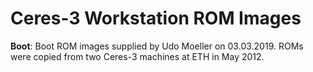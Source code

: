 # Ceres-3 Workstation ROM Images

**Boot**: Boot ROM images supplied by Udo Moeller on 03.03.2019. ROMs were copied from two Ceres-3 machines at ETH in May 2012.
